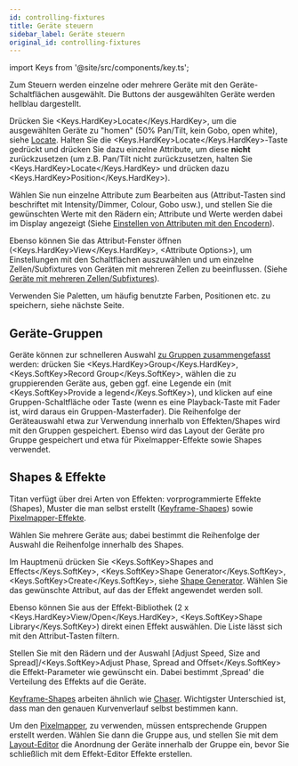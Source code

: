 ```yaml
---
id: controlling-fixtures
title: Geräte steuern
sidebar_label: Geräte steuern
original_id: controlling-fixtures
---
```


import Keys from '@site/src/components/key.ts';

Zum Steuern werden einzelne oder mehrere Geräte mit den
Geräte-Schaltflächen ausgewählt. Die Buttons der ausgewählten Geräte
werden hellblau dargestellt.

Drücken Sie <Keys.HardKey>Locate</Keys.HardKey>, um die ausgewählten Geräte zu "homen" (50%
Pan/Tilt, kein Gobo, open white), siehe [Locate](../controlling-fixtures/using-the-select-buttons-and-wheels.md#geräte-auf-startposition-setzen-locate). Halten
Sie die <Keys.HardKey>Locate</Keys.HardKey>-Taste gedrückt und drücken Sie dazu einzelne
Attribute, um diese <strong>nicht</strong> zurückzusetzen (um z.B. Pan/Tilt nicht
zurückzusetzen, halten Sie <Keys.HardKey>Locate</Keys.HardKey> und drücken dazu <Keys.HardKey>Position</Keys.HardKey>).

Wählen Sie nun einzelne Attribute zum Bearbeiten aus (Attribut-Tasten
sind beschriftet mit Intensity/Dimmer, Colour, Gobo usw.), und stellen
Sie die gewünschten Werte mit den Rädern ein; Attribute und Werte werden
dabei im Display angezeigt
(Siehe [Einstellen von Attributen mit den Encodern](../controlling-fixtures/using-the-select-buttons-and-wheels.md#einstellen-von-attributen-mit-den-encodern)).

Ebenso können Sie das Attribut-Fenster öffnen (<Keys.HardKey>View</Keys.HardKey>, \<Attribute
Options\>), um Einstellungen mit den Schaltflächen auszuwählen und um
einzelne Zellen/Subfixtures von Geräten mit mehreren Zellen zu
beeinflussen.
(Siehe [Geräte mit mehreren Zellen/Subfixtures](../controlling-fixtures/using-the-select-buttons-and-wheels.md#geräte-mit-mehreren-zellensubfixtures)).

Verwenden Sie Paletten, um häufig benutzte Farben, Positionen etc. zu
speichern, siehe nächste Seite.

## Geräte-Gruppen

Geräte können zur schnelleren Auswahl  [zu Gruppen zusammengefasst](../controlling-fixtures/fixture-groups.md) werden:
drücken Sie <Keys.HardKey>Group</Keys.HardKey>, <Keys.SoftKey>Record Group</Keys.SoftKey>, wählen die zu gruppierenden
Geräte aus, geben ggf. eine Legende ein (mit <Keys.SoftKey>Provide a legend</Keys.SoftKey>), und
klicken auf eine Gruppen-Schaltfläche oder Taste (wenn es eine
Playback-Taste mit Fader ist, wird daraus ein Gruppen-Masterfader). Die
Reihenfolge der Geräteauswahl etwa zur Verwendung innerhalb von
Effekten/Shapes wird mit den Gruppen gespeichert.  Ebenso wird das Layout der Geräte pro Gruppe gespeichert und
etwa für Pixelmapper-Effekte sowie Shapes verwendet.

## Shapes & Effekte

Titan verfügt über drei Arten von Effekten: vorprogrammierte Effekte
(Shapes), Muster die man selbst erstellt ([Keyframe-Shapes](../effects/key-frame-shapes.md)) sowie [Pixelmapper-Effekte](../effects/pixel-mapper.md).

Wählen Sie mehrere Geräte aus; dabei bestimmt die Reihenfolge der
Auswahl die Reihenfolge innerhalb des Shapes.

Im Hauptmenü drücken Sie <Keys.SoftKey>Shapes and Effects</Keys.SoftKey>, <Keys.SoftKey>Shape Generator</Keys.SoftKey>,
<Keys.SoftKey>Create</Keys.SoftKey>, siehe [Shape Generator](../effects/shape-generator.md). 
Wählen Sie das gewünschte Attribut, auf das der Effekt
angewendet werden soll.

Ebenso können Sie aus der Effekt-Bibliothek (2 x <Keys.HardKey>View/Open</Keys.HardKey>, 
<Keys.SoftKey>Shape Library</Keys.SoftKey>) direkt einen Effekt auswählen. Die Liste
lässt sich mit den Attribut-Tasten filtern.

Stellen Sie mit den Rädern und der Auswahl \[Adjust Speed, Size and
Spread\]/<Keys.SoftKey>Adjust Phase, Spread and Offset</Keys.SoftKey> die Effekt-Parameter wie
gewünscht ein. Dabei bestimmt ‚Spread' die Verteilung des Effekts auf
die Geräte.

[Keyframe-Shapes](../effects/key-frame-shapes.md) arbeiten ähnlich wie [Chaser](../chases.md). Wichtigster Unterschied
ist, dass man den genauen Kurvenverlauf selbst bestimmen kann.

Um den [Pixelmapper](../effects/pixel-mapper.md), zu verwenden, müssen 
entsprechende Gruppen erstellt werden. Wählen Sie dann die Gruppe aus, und 
stellen Sie mit dem [Layout-Editor](../controlling-fixtures/fixture-groups.md#gerätereihenfolge-und--anordnung-in-den-gruppen) die Anordnung der Geräte innerhalb der Gruppe ein, bevor
Sie schließlich mit dem Effekt-Editor Effekte erstellen.
